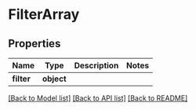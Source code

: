 # FilterArray

## Properties
Name | Type | Description | Notes
------------ | ------------- | ------------- | -------------
**filter** | **object** |  | 

[[Back to Model list]](../README.md#documentation-for-models) [[Back to API list]](../README.md#documentation-for-api-endpoints) [[Back to README]](../README.md)

